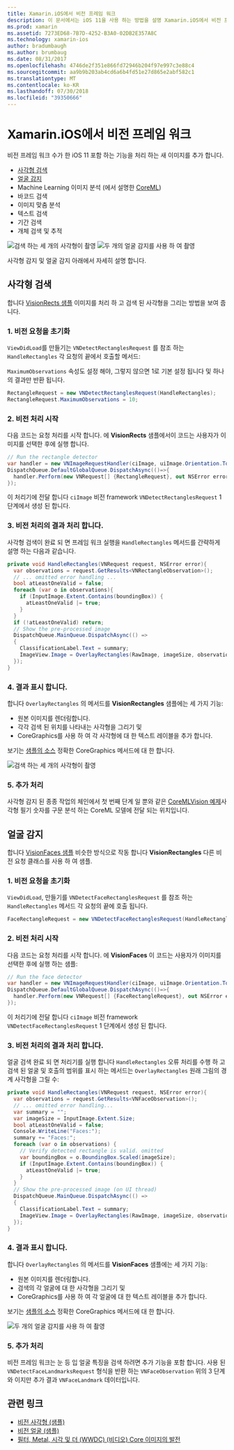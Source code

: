 ```yaml
---
title: Xamarin.iOS에서 비전 프레임 워크
description: 이 문서에서는 iOS 11을 사용 하는 방법을 설명 Xamarin.iOS에서 비전 프레임 워크입니다. 사각형 검색에 설명 하므로 특히 및 얼굴 감지 합니다.
ms.prod: xamarin
ms.assetid: 7273ED68-7B7D-4252-B3A0-02DB2E357A8C
ms.technology: xamarin-ios
author: bradumbaugh
ms.author: brumbaug
ms.date: 08/31/2017
ms.openlocfilehash: 4746de2f351e866fd72946b204f97e997c3e88c4
ms.sourcegitcommit: aa9b9b203ab4cd6a6b4fd51e27d865e2abf582c1
ms.translationtype: MT
ms.contentlocale: ko-KR
ms.lasthandoff: 07/30/2018
ms.locfileid: "39350666"
---
```

# <a name="vision-framework-in-xamarinios"></a>Xamarin.iOS에서 비전 프레임 워크

비전 프레임 워크 수가 한 iOS 11 포함 하는 기능을 처리 하는 새 이미지를 추가 합니다.

- [사각형 검색](#rectangles)
- [얼굴 감지](#faces)
- Machine Learning 이미지 분석 (에서 설명한 [CoreML](~/ios/platform/introduction-to-ios11/coreml.md))
- 바코드 검색
- 이미지 맞춤 분석
- 텍스트 검색
- 기간 검색
- 개체 검색 및 추적

![검색 하는 세 개의 사각형이 촬영](vision-images/found-rectangles-tiny.png) ![두 개의 얼굴 감지를 사용 하 여 촬영](vision-images/xamarin-home-faces-tiny.png)

사각형 감지 및 얼굴 감지 아래에서 자세히 설명 합니다.

<a name="rectangles" />

## <a name="rectangle-detection"></a>사각형 검색

합니다 [VisionRects 샘플](https://developer.xamarin.com/samples/monotouch/ios11/VisionRectangles/) 이미지를 처리 하 고 검색 된 사각형을 그리는 방법을 보여 줍니다.

### <a name="1-initialize-the-vision-request"></a>1. 비전 요청을 초기화

`ViewDidLoad`를 만들기는 `VNDetectRectanglesRequest` 를 참조 하는 `HandleRectangles` 각 요청의 끝에서 호출할 메서드:

`MaximumObservations` 속성도 설정 해야, 그렇지 않으면 1로 기본 설정 됩니다 및 하나의 결과만 반환 됩니다.

```csharp
RectangleRequest = new VNDetectRectanglesRequest(HandleRectangles);
RectangleRequest.MaximumObservations = 10;
```

### <a name="2-start-the-vision-processing"></a>2. 비전 처리 시작

다음 코드는 요청 처리를 시작 합니다. 에 **VisionRects** 샘플에서이 코드는 사용자가 이미지를 선택한 후에 실행 합니다.

```csharp
// Run the rectangle detector
var handler = new VNImageRequestHandler(ciImage, uiImage.Orientation.ToCGImagePropertyOrientation(), new VNImageOptions());
DispatchQueue.DefaultGlobalQueue.DispatchAsync(()=>{
  handler.Perform(new VNRequest[] {RectangleRequest}, out NSError error);
});
```

이 처리기에 전달 합니다 `ciImage` 비전 framework `VNDetectRectanglesRequest` 1 단계에서 생성 된 합니다.

### <a name="3-handle-the-results-of-vision-processing"></a>3. 비전 처리의 결과 처리 합니다.

사각형 검색이 완료 되 면 프레임 워크 실행을 `HandleRectangles` 메서드를 간략하게 설명 하는 다음과 같습니다.

```csharp
private void HandleRectangles(VNRequest request, NSError error){
  var observations = request.GetResults<VNRectangleObservation>();
  // ... omitted error handling ...
  bool atLeastOneValid = false;
  foreach (var o in observations){
    if (InputImage.Extent.Contains(boundingBox)) {
      atLeastOneValid |= true;
    }
  }
  if (!atLeastOneValid) return;
  // Show the pre-processed image
  DispatchQueue.MainQueue.DispatchAsync(() =>
  {
    ClassificationLabel.Text = summary;
    ImageView.Image = OverlayRectangles(RawImage, imageSize, observations);
  });
}
```

### <a name="4-display-the-results"></a>4. 결과 표시 합니다.

합니다 `OverlayRectangles` 의 메서드를 **VisionRectangles** 샘플에는 세 가지 기능:

- 원본 이미지를 렌더링합니다.
- 각각 검색 된 위치를 나타내는 사각형을 그리기 및
- CoreGraphics를 사용 하 여 각 사각형에 대 한 텍스트 레이블을 추가 합니다.

보기는 [샘플의 소스](https://developer.xamarin.com/samples/monotouch/ios11/VisionRectangles/) 정확한 CoreGraphics 메서드에 대 한 합니다.

![검색 하는 세 개의 사각형이 촬영](vision-images/found-rectangles-phone-sml.png)

### <a name="5-further-processing"></a>5. 추가 처리

사각형 감지 된 종종 작업의 체인에서 첫 번째 단계 일 뿐와 같은 [CoreMLVision 예제](~/ios/platform/introduction-to-ios11/coreml.md#coremlvision)사각형 필기 숫자를 구문 분석 하는 CoreML 모델에 전달 되는 위치입니다.


<a name="faces" />

## <a name="face-detection"></a>얼굴 감지

합니다 [VisionFaces 샘플](https://developer.xamarin.com/samples/monotouch/ios11/VisionFaces/) 비슷한 방식으로 작동 합니다 **VisionRectangles** 다른 비전 요청 클래스를 사용 하 여 샘플.

### <a name="1-initialize-the-vision-request"></a>1. 비전 요청을 초기화

`ViewDidLoad`, 만들기를 `VNDetectFaceRectanglesRequest` 를 참조 하는 `HandleRectangles` 메서드 각 요청의 끝에 호출 됩니다.

```csharp
FaceRectangleRequest = new VNDetectFaceRectanglesRequest(HandleRectangles);
```

### <a name="2-start-the-vision-processing"></a>2. 비전 처리 시작

다음 코드는 요청 처리를 시작 합니다. 에 **VisionFaces** 이 코드는 사용자가 이미지를 선택한 후에 실행 하는 샘플:

```csharp
// Run the face detector
var handler = new VNImageRequestHandler(ciImage, uiImage.Orientation.ToCGImagePropertyOrientation(), new VNImageOptions());
DispatchQueue.DefaultGlobalQueue.DispatchAsync(()=>{
  handler.Perform(new VNRequest[] {FaceRectangleRequest}, out NSError error);
});
```

이 처리기에 전달 합니다 `ciImage` 비전 framework `VNDetectFaceRectanglesRequest` 1 단계에서 생성 된 합니다.

### <a name="3-handle-the-results-of-vision-processing"></a>3. 비전 처리의 결과 처리 합니다.

얼굴 검색 완료 되 면 처리기를 실행 합니다 `HandleRectangles` 오류 처리를 수행 하 고 검색 된 얼굴 및 호출의 범위를 표시 하는 메서드는 `OverlayRectangles` 원래 그림의 경계 사각형을 그릴 수:

```csharp
private void HandleRectangles(VNRequest request, NSError error){
  var observations = request.GetResults<VNFaceObservation>();
  // ... omitted error handling...
  var summary = "";
  var imageSize = InputImage.Extent.Size;
  bool atLeastOneValid = false;
  Console.WriteLine("Faces:");
  summary += "Faces:";
  foreach (var o in observations) {
    // Verify detected rectangle is valid. omitted
    var boundingBox = o.BoundingBox.Scaled(imageSize);
    if (InputImage.Extent.Contains(boundingBox)) {
      atLeastOneValid |= true;
    }
  }
  // Show the pre-processed image (on UI thread)
  DispatchQueue.MainQueue.DispatchAsync(() =>
  {
    ClassificationLabel.Text = summary;
    ImageView.Image = OverlayRectangles(RawImage, imageSize, observations);
  });
}
```

### <a name="4-display-the-results"></a>4. 결과 표시 합니다.

합니다 `OverlayRectangles` 의 메서드를 **VisionFaces** 샘플에는 세 가지 기능:

- 원본 이미지를 렌더링합니다.
- 검색의 각 얼굴에 대 한 사각형을 그리기 및
- CoreGraphics를 사용 하 여 각 얼굴에 대 한 텍스트 레이블을 추가 합니다.

보기는 [샘플의 소스](https://developer.xamarin.com/samples/monotouch/ios11/VisionFaces/) 정확한 CoreGraphics 메서드에 대 한 합니다.

![두 개의 얼굴 감지를 사용 하 여 촬영](vision-images/found-faces-phone-sml.png)

### <a name="5-further-processing"></a>5. 추가 처리

비전 프레임 워크는 눈 등 입 얼굴 특징을 검색 하려면 추가 기능을 포함 합니다. 사용 된 `VNDetectFaceLandmarksRequest` 형식을 반환 하는 `VNFaceObservation` 위의 3 단계와 이지만 추가 결과 `VNFaceLandmark` 데이터입니다.


## <a name="related-links"></a>관련 링크

- [비전 사각형 (샘플)](https://developer.xamarin.com/samples/monotouch/ios11/VisionRectangles/)
- [비전 얼굴 (샘플)](https://developer.xamarin.com/samples/monotouch/ios11/VisionFaces/)
- [필터, Metal, 시각 및 더 (WWDC) (비디오) Core 이미지의 발전](https://developer.apple.com/videos/play/wwdc2017/510/)
